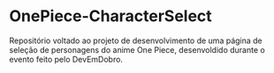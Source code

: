 # OnePiece-CharacterSelect
Repositório voltado ao projeto de desenvolvimento de uma página de seleção de personagens do anime One Piece, desenvoldido durante o evento feito pelo DevEmDobro.
